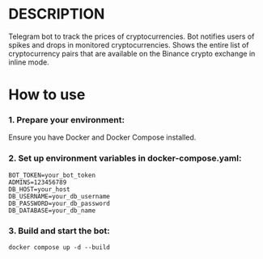 # DESCRIPTION

Telegram bot to track the prices of cryptocurrencies. Bot notifies users of spikes and drops in monitored
cryptocurrencies.
Shows the entire list of cryptocurrency pairs that are available on the Binance crypto exchange in inline mode.

# How to use

### 1. Prepare your environment:

Ensure you have Docker and Docker Compose installed.

### 2. Set up environment variables in docker-compose.yaml:

```
BOT_TOKEN=your_bot_token
ADMINS=123456789
DB_HOST=your_host
DB_USERNAME=your_db_username
DB_PASSWORD=your_db_password
DB_DATABASE=your_db_name
```

### 3. Build and start the bot:

```
docker compose up -d --build
```
